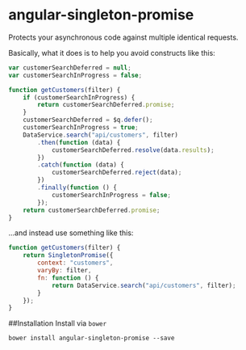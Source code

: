 # angular-singleton-promise
Protects your asynchronous code against multiple identical requests. 

Basically, what it does is to help you avoid constructs like this:

```javascript
var customerSearchDeferred = null;
var customerSearchInProgress = false;

function getCustomers(filter) {
    if (customerSearchInProgress) {
        return customerSearchDeferred.promise;
    }
    customerSearchDeferred = $q.defer();
    customerSearchInProgress = true;
    DataService.search("api/customers", filter)
        .then(function (data) {
            customerSearchDeferred.resolve(data.results);
        })
        .catch(function (data) {
            customerSearchDeferred.reject(data);
        })
        .finally(function () {
            customerSearchInProgress = false;
        });
    return customerSearchDeferred.promise;
}
```
...and instead use something like this:

```javascript
function getCustomers(filter) {
    return SingletonPromise({
        context: "customers",
        varyBy: filter,
        fn: function () {
            return DataService.search("api/customers", filter);
        }
    });
}
```

##Installation
Install via `bower`
```
bower install angular-singleton-promise --save
```

